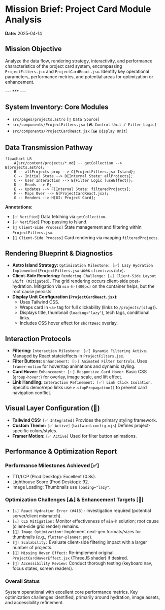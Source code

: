 # Mission Brief: Project Card Module Analysis

**Date:** 2025-04-14

## Mission Objective

Analyze the data flow, rendering strategy, interactivity, and performance characteristics of the project card system, encompassing `ProjectFilters.jsx` and `ProjectCardReact.jsx`. Identify key operational parameters, performance metrics, and potential areas for optimization or enhancement.

--- *** ---

## System Inventory: Core Modules

*   `src/pages/projects.astro` `[📡 Data Source]`
*   `src/components/ProjectFilters.jsx` `[🎮 Control Unit / Filter Logic]`
*   `src/components/ProjectCardReact.jsx` `[🖼️ Display Unit]`

## Data Transmission Pathway

```mermaid
flowchart LR
    A[src/content/projects/*.md] -- getCollection --> B(projects.astro);
    B -- allProjects prop --> C{ProjectFilters.jsx Island};
    C -- Initial State --> D[Internal State: allProjects];
    C -- User Interaction --> E{Filter Logic (useEffect)};
    D -- Reads --> E;
    E -- Updates --> F[Internal State: filteredProjects];
    F -- Maps Over --> G(ProjectCardReact.jsx);
    G -- Renders --> H[UI: Project Card];
```

**Annotations:**
*   `[✅ Verified]` Data fetching via `getCollection`.
*   `[✅ Verified]` Prop passing to Island.
*   `[🔄 Client-Side Process]` State management and filtering within `ProjectFilters.jsx`.
*   `[🔄 Client-Side Process]` Card rendering via mapping `filteredProjects`.

## Rendering Blueprint & Diagnostics

*   **Astro Island Strategy:** `Optimization Milestone: [✅] Lazy Hydration Implemented` (`ProjectFilters.jsx` uses `client:visible`).
*   **Client-Side Rendering:** `Rendering Challenge: [⚠️] Client-Side Layout Shift (Mitigated)`. The grid rendering occurs client-side post-hydration. Mitigation via `min-h-[400px]` on the container helps, but the root cause persists.
*   **Display Unit Configuration (`ProjectCardReact.jsx`):**
    *   Uses Tailwind CSS.
    *   Wraps card in `<a>` tag for full clickability (links to `/projects/[slug]`).
    *   Displays title, thumbnail (`loading="lazy"`), tech tags, conditional links.
    *   Includes CSS hover effect for `shortDesc` overlay.

## Interaction Protocols

*   **Filtering:** `Interaction Milestone: [✅] Dynamic Filtering Active`. Managed by React state/effects in `ProjectFilters.jsx`.
*   **Filter Buttons:** `Enhancement: [✨] Animated Filter Controls`. Uses `framer-motion` for hover/tap animations and dynamic styling.
*   **Card Hover:** `Enhancement: [✨] Responsive Card Hover`. Basic CSS (`group-hover:`) for overlay, image scale, and lift effect.
*   **Link Handling:** `Interaction Refinement: [✅] Link Click Isolation`. Specific demo/repo links use `e.stopPropagation()` to prevent card navigation conflict.

## Visual Layer Configuration (🎨)

*   **Tailwind CSS:** `[✅ Integrated]` Provides the primary styling framework.
*   **Custom Theme:** `[✅ Active]` (`tailwind.config.mjs`) Defines project-specific colors/styles.
*   **Framer Motion:** `[✅ Active]` Used for filter button animations.

## Performance & Optimization Report

### Performance Milestones Achieved [✅]
*   TTI/LCP (Prod Desktop): Excellent (0.8s).
*   Lighthouse Score (Prod Desktop): 92.
*   Image Loading: Thumbnails use `loading="lazy"`.

### Optimization Challenges [⚠️] & Enhancement Targets [🎯]
*   `[⚠️] React Hydration Error (#418):` Investigation required (potential server/client mismatch).
*   `[⚠️] CLS Mitigation:` Monitor effectiveness of `min-h` solution; root cause (client-side grid render) remains.
*   `[🎯] Image Optimization:` Implement next-gen formats/sizes for thumbnails (e.g., `flutter-planner.png`).
*   `[🎯] Scalability:` Evaluate client-side filtering impact with a larger number of projects.
*   `[🎯] Missing Hover Effect:` Re-implement original `ProjectCardHoverEffect.jsx` (ThreeJS shader) if desired.
*   `[🎯] Accessibility Review:` Conduct thorough testing (keyboard nav, focus states, screen readers).

### Overall Status
System operational with excellent core performance metrics. Key optimization challenges identified, primarily around hydration, image assets, and accessibility refinement.